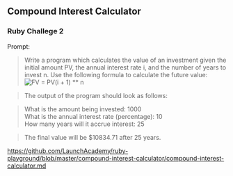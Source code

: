 ## Compound Interest Calculator
### Ruby Challege 2

<p> Prompt: </p>

>Write a program which calculates the value of an investment given the initial amount PV, the annual interest rate i, and the number of years to invest n. Use the following formula to calculate the future value: <br>
![FV = PV(i + 1) ** n](https://camo.githubusercontent.com/0cba9bb4d1a4e42b812e200dff3f0d056b31f9727d2cfe9050b4b2268d69c0d4/68747470733a2f2f73332e616d617a6f6e6177732e636f6d2f686f72697a6f6e2d70726f64756374696f6e2f696d616765732f65306361383761383263353931613065303631303739323936333735316664352e706e67)

> The output of the program should look as follows:

> What is the amount being invested: 1000 <br>
> What is the annual interest rate (percentage): 10 <br>
> How many years will it accrue interest: 25 <br>

> The final value will be $10834.71 after 25 years.

https://github.com/LaunchAcademy/ruby-playground/blob/master/compound-interest-calculator/compound-interest-calculator.md
